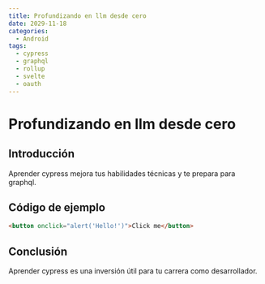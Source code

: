 ```yaml
---
title: Profundizando en llm desde cero
date: 2029-11-18
categories:
  - Android
tags:
  - cypress
  - graphql
  - rollup
  - svelte
  - oauth
---
```


# Profundizando en llm desde cero

## Introducción

Aprender cypress mejora tus habilidades técnicas y te prepara para graphql.

## Código de ejemplo

```html
<button onclick="alert('Hello!')">Click me</button>
```

## Conclusión

Aprender cypress es una inversión útil para tu carrera como desarrollador.